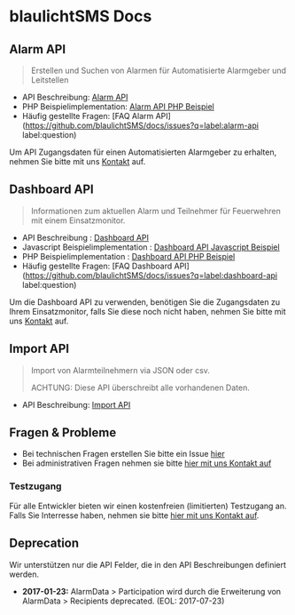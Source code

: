 # blaulichtSMS Docs


## Alarm API

> Erstellen und Suchen von Alarmen für Automatisierte Alarmgeber und Leitstellen


* API Beschreibung: [Alarm API](./alarm_api_v1.md)
* PHP Beispielimplementation: [Alarm API PHP Beispiel](./examples/alarm-api/php/alarm-api-example.php)
* Häufig gestellte Fragen: [FAQ Alarm API](https://github.com/blaulichtSMS/docs/issues?q=label:alarm-api label:question)


Um API Zugangsdaten für einen Automatisierten Alarmgeber zu erhalten, nehmen Sie bitte mit uns [Kontakt](https://start2.blaulichtsms.net/de/contact) auf.

 
## Dashboard API

> Informationen zum aktuellen Alarm und Teilnehmer für Feuerwehren mit einem Einsatzmonitor.


* API Beschreibung : [Dashboard API](./dashboard_api_v1.md) 
* Javascript Beispielimplementation : [Dashboard API Javascript Beispiel](examples/dashboard-api/javascript/dashboard-api-example.html) 
* PHP Beispielimplementation : [Dashboard API PHP Beispiel](./examples/dashboard-api/php/) 
* Häufig gestellte Fragen: [FAQ Dashboard API](https://github.com/blaulichtSMS/docs/issues?q=label:dashboard-api label:question) 


Um die Dashboard API zu verwenden, benötigen Sie die Zugangsdaten zu Ihrem Einsatzmonitor, falls Sie diese noch nicht haben, nehmen Sie bitte mit uns [Kontakt](https://start2.blaulichtsms.net/de/contact) auf.


## Import API

> Import von Alarmteilnehmern via JSON oder csv.
> 
> ACHTUNG: Diese API überschreibt alle vorhandenen Daten.

* API Beschreibung: [Import API](./import_api_v1.md)


## Fragen & Probleme


* Bei technischen Fragen erstellen Sie bitte ein Issue [hier](https://github.com/blaulichtSMS/docs/issues/new)
* Bei administrativen Fragen nehmen sie bitte [hier mit uns Kontakt auf](https://start2.blaulichtsms.net/de/contact)


### Testzugang


Für alle Entwickler bieten wir einen kostenfreien (limitierten) Testzugang an. Falls Sie Interresse haben, nehmen sie
 bitte [hier mit uns Kontakt auf](https://start2.blaulichtsms.net/de/contact). 

## Deprecation


Wir unterstützen nur die API Felder, die in den API Beschreibungen definiert werden.

* **2017-01-23:** AlarmData > Participation wird durch die Erweiterung von AlarmData > Recipients deprecated. (EOL: 2017-07-23) 



